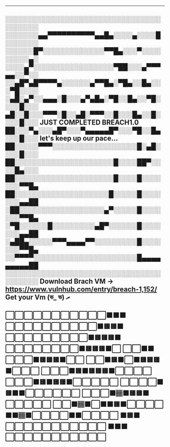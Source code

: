 -------------------------------------------------------------------
░░░░░░░░░░░░░░░░░░░░░░░░░░░░░░░░░░░░░░░░
░░░░░░░▄▄▀▀▀▀▀▀▀▀▀▀▄▄█▄░░░░▄░░░░█░░░░░░░
░░░░░░█▀░░░░░░░░░░░░░▀▀█▄░░░▀░░░░░░░░░▄░
░░░░▄▀░░░░░░░░░░░░░░░░░▀██░░░▄▀▀▀▄▄░░▀░░
░░▄█▀▄█▀▀▀▀▄░░░░░░▄▀▀█▄░▀█▄░░█▄░░░▀█░░░░
░▄█░▄▀░░▄▄▄░█░░░▄▀▄█▄░▀█░░█▄░░▀█░░░░█░░░
▄█░░█░░░▀▀▀░█░░▄█░▀▀▀░░█░░░█▄░░█░░░░█░░░     JUST COMPLETED BREACH1.0
██░░░▀▄░░░▄█▀░░░▀▄▄▄▄▄█▀░░░▀█░░█▄░░░█░░░     let's keep up our pace...
██░░░░░▀▀▀░░░░░░░░░░░░░░░░░░█░▄█░░░░█░░░
██░░░░░░░░░░░░░░░░░░░░░█░░░░██▀░░░░█▄░░░
██░░░░░░░░░░░░░░░░░░░░░█░░░░█░░░░░░░▀▀█▄
██░░░░░░░░░░░░░░░░░░░░█░░░░░█░░░░░░░▄▄██
░██░░░░░░░░░░░░░░░░░░▄▀░░░░░█░░░░░░░▀▀█▄
░▀█░░░░░░█░░░░░░░░░▄█▀░░░░░░█░░░░░░░▄▄██
░▄██▄░░░░░▀▀▀▄▄▄▄▀▀░░░░░░░░░█░░░░░░░▀▀█▄
░░▀▀▀▀░░░░░░░░░░░░░░░░░░░░░░█▄▄▄▄▄▄▄▄▄██
░░░░░░░░░░░░░░░░░░░░░░░░░░░░░░░░░░░░░░░░
Download Brach VM -> https://www.vulnhub.com/entry/breach-1,152/
Get your Vm  (ভ_ ভ) ރ 
-------------------------------------------------------------------
⬜⬜⬜⬜⬜⬜⬜⬜⬜⬜⬜🟧🟧🟧
⬜⬜⬜⬜⬜⬜⬜⬜⬜⬜🟧🟨🟨🟧
⬜⬜⬜⬜⬜⬜⬜⬜⬜🟧🟨🟨🟨🟧
⬜⬜⬜⬜⬜⬜⬜⬜🟧🟨🟨🟨🟧⬜
⬜⬜🟧🟧⬜⬜⬜🟧🟨🟨🟨🟧⬜⬜
⬜⬜🟧🟨🟧⬜🟧🟨🟨🟨🟧⬜⬜⬜
⬜⬜⬜🟧🟨🟧🟨🟨🟨🟧⬜⬜⬜⬜
⬜⬜⬜🟧🟨🟧🟨🟨🟧⬜⬜⬜⬜⬜
⬜⬜⬜⬜🟧🟨🟧🟧⬜⬜⬜⬜⬜⬜
⬜⬜⬜🟫🏽🟧🟨🟨🟧⬜⬜⬜⬜⬜
⬜⬜🟫🏽🟫⬜🟧🟧🟨🟧⬜⬜⬜⬜
🟧🟧🏽🟫⬜⬜⬜⬜🟧🟧⬜⬜⬜⬜
🟧🟨🟧⬜⬜⬜⬜⬜⬜⬜⬜⬜⬜⬜
🟧🟧🟧⬜⬜⬜⬜⬜⬜⬜⬜⬜⬜⬜
-------------------------------------------------------------------
